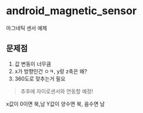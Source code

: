 # android_magnetic_sensor
마그네틱 센서 예제

## 문제점
1. 값 변동이 너무큼  
2. x가 방향인건 ㅇㅋ, y랑 z축은 왜?
3. 360도로 맞추는거 필요

> 추후에 자이로센서와 연동할 예정!  

x값이 0이면 북,남 Y값이 양수면 북, 음수면 남
